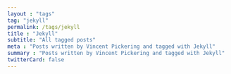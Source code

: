 ```yaml
---
layout : "tags"
tag: "jekyll"
permalink: /tags/jekyll
title : "Jekyll"
subtitle: "All tagged posts"
meta : "Posts written by Vincent Pickering and tagged with Jekyll"
summary : "Posts written by Vincent Pickering and tagged with Jekyll"
twitterCard: false
---
```

